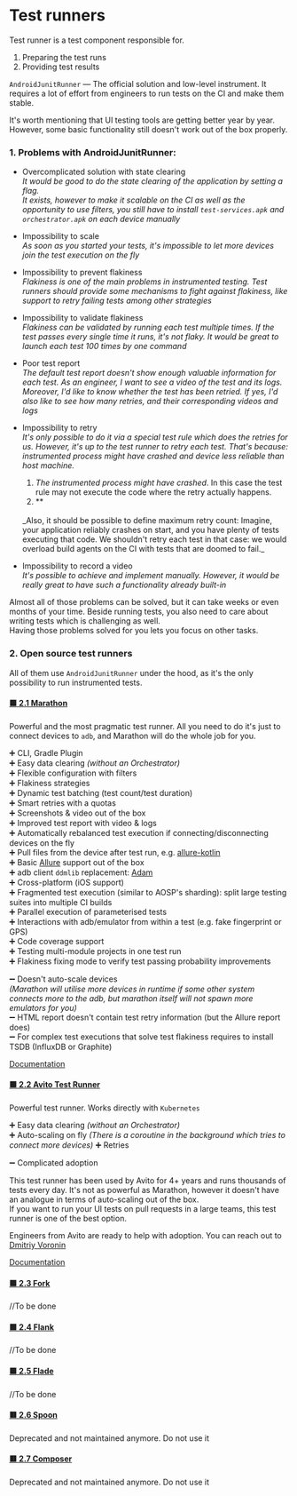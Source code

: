 # Test runners

Test runner is a test component responsible for.
1. Preparing the test runs
2. Providing test results

`AndroidJunitRunner` — The official solution and low-level instrument. It requires a lot of effort from engineers to run
tests on the CI and make them stable.

It's worth mentioning that UI testing tools are getting better year by year. However, some basic functionality still doesn't work out
of the box properly.

### 1. Problems with AndroidJunitRunner:

* Overcomplicated solution with state clearing
  <br>
  _It would be good to do the state clearing of the application by setting a flag.
  <br>
  It exists, however to make it scalable on the CI as well as the opportunity to use filters, you still have to
  install `test-services.apk` and `orchestrator.apk` on each device manually_


* Impossibility to scale
  <br>
  _As soon as you started your tests, it's impossible to let more devices join the test execution on the fly_

* Impossibility to prevent flakiness
  <br>
  _Flakiness is one of the main problems in instrumented testing. Test runners should provide some mechanisms to fight against 
  flakiness, like support to retry failing tests among other strategies_

* Impossibility to validate flakiness
  <br>
  _Flakiness can be validated by running each test multiple times. If the test passes every single time it runs, it's not flaky. It would be
  great to launch each test 100 times by one command_

* Poor test report
  <br>
  _The default test report doesn't show enough valuable information for each test. As an engineer, I want to see a video of the test and its logs. Moreover, I'd like to know whether
  the test has been retried. If yes, I'd also like to see how many retries, and their corresponding videos and logs_

* Impossibility to retry
  <br>
  _It's only possible to do it via a special test rule which does the retries for us. However, it's up to the test runner to retry each
  test. That's because: instrumented process might have crashed and device less reliable than host machine._
  1. *The instrumented process might have crashed*. In this case the test rule may not execute the code where the retry actually happens.
  2. **
  <br>
  _Also, it should be possible to define maximum retry count: Imagine, your application reliably crashes on start, and you have plenty of tests executing that code. We shouldn't
  retry each test in that case: we would overload build agents on the CI with tests that are doomed to fail._


* Impossibility to record a video
  <br>
  _It's possible to achieve and implement manually. However, it would be really great to have such a functionality already built-in_

Almost all of those problems can be solved, but it can take weeks or even months of your time. Beside running tests,
you also need to care about writing tests which is challenging as well.
<br>
Having those problems solved for you lets you focus on other tasks.

### 2. Open source test runners

All of them use `AndroidJunitRunner` under the hood, as it's the only possibility to run instrumented tests.

#### [:green_square: 2.1 Marathon](https://github.com/MarathonLabs/marathon)

Powerful and the most pragmatic test runner. All you need to do it's just to connect devices to `adb`, and Marathon will
do the whole job for you.

➕ CLI, Gradle Plugin <br>
➕ Easy data clearing _(without an Orchestrator)_ <br>
➕ Flexible configuration with filters <br>
➕ Flakiness strategies <br>
➕ Dynamic test batching (test count/test duration) <br>
➕ Smart retries with a quotas <br>
➕ Screenshots & video out of the box <br>
➕ Improved test report with video & logs <br> 
➕ Automatically rebalanced test execution if connecting/disconnecting devices on the fly <br>
➕ Pull files from the device after test run,
e.g. [allure-kotlin](https://github.com/allure-framework/allure-kotlin) <br>
➕ Basic [Allure](https://github.com/allure-framework) support out of the box <br> 
➕ adb client `ddmlib` replacement: [Adam](https://github.com/Malinskiy/adam) <br>
➕ Cross-platform (iOS support) <br>
➕ Fragmented test execution (similar to AOSP's sharding): split large testing suites into multiple CI builds <br>
➕ Parallel execution of parameterised tests <br>
➕ Interactions with adb/emulator from within a test (e.g. fake fingerprint or GPS) <br> 
➕ Code coverage support <br>
➕ Testing multi-module projects in one test run <br> 
➕ Flakiness fixing mode to verify test passing probability improvements <br>

➖ Doesn't auto-scale devices <br>
_(Marathon will utilise more devices in runtime if some other system connects more to the adb, but marathon itself will
not spawn more emulators for you)_<br>
➖ HTML report doesn't contain test retry information (but the Allure report does) <br>
➖ For complex test executions that solve test flakiness requires to install TSDB (InfluxDB or Graphite) <br>

[Documentation](https://marathonlabs.github.io/marathon/)

#### [:green_square: 2.2 Avito Test Runner](https://github.com/avito-tech/avito-android/tree/develop/subprojects/test-runner)

Powerful test runner. Works directly with `Kubernetes`

➕ Easy data clearing _(without an Orchestrator)_ <br>
➕ Auto-scaling on fly _(There is a coroutine in the background which tries to connect more devices)_
➕ Retries 

➖ Complicated adoption <br>

This test runner has been used by Avito for 4+ years and runs thousands of tests every day. It's not as powerful
as Marathon, however it doesn't have an analogue in terms of auto-scaling out of the box.<br>
If you want to run your UI tests on pull requests in a large teams, this test runner is one of the best option.

Engineers from Avito are ready to help with adoption. You can reach out to [Dmitriy Voronin](https://github.com/dsvoronin)

[Documentation](https://avito-tech.github.io/avito-android/test_runner/TestRunner/)

#### [:green_square: 2.3 Fork](https://github.com/shazam/fork)

//To be done

#### [:green_square: 2.4 Flank](https://github.com/Flank/flank)

//To be done

#### [:green_square: 2.5 Flade](https://github.com/runningcode/fladle)

//To be done

#### [:red_square: 2.6 Spoon](https://github.com/square/spoon)

Deprecated and not maintained anymore. Do not use it

#### [:red_square: 2.7 Composer](https://github.com/gojuno/composer)

Deprecated and not maintained anymore. Do not use it